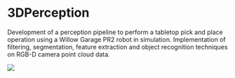 # 3DPerception

Development of a perception pipeline to perform a tabletop pick and place operation using a Willow Garage PR2 robot in simulation. Implementation of filtering, segmentation, feature extraction and object recognition techniques on RGB-D camera point cloud data.

![](https://gihub.com/Mohit11/3DPerception/Scene_3_Detection.gif)
